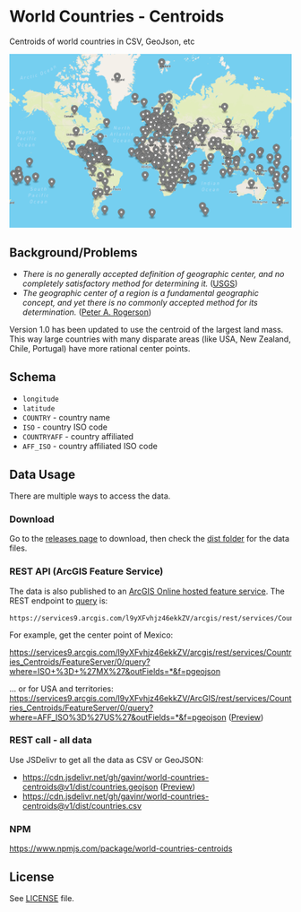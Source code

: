# World Countries - Centroids

Centroids of world countries in CSV, GeoJson, etc

<p align="center">
  <a href="https://gavinr.github.io/geojson-viewer/?silent=true&url=https://cdn.jsdelivr.net/gh/gavinr/world-countries-centroids@v1/dist/countries.geojson"><img src="https://github.com/gavinr/world-countries-centroids/blob/master/countries.png?raw=true" alt="Map of the country centroids" /></a>
</p>


## Background/Problems

- _There is no generally accepted definition of geographic center, and no completely satisfactory method for determining it._ ([USGS](https://pubs.er.usgs.gov/publication/70039437))
- _The geographic center of a region is a fundamental geographic concept, and yet there is no commonly accepted method for its determination._ ([Peter A. Rogerson](https://www.tandfonline.com/doi/full/10.1080/00330124.2015.1062707))

Version 1.0 has been updated to use the centroid of the largest land mass. This way large countries with many disparate areas (like USA, New Zealand, Chile, Portugal) have more rational center points.

## Schema

- `longitude`
- `latitude`
- `COUNTRY` - country name
- `ISO` - country ISO code
- `COUNTRYAFF` - country affiliated
- `AFF_ISO` - country affiliated ISO code

## Data Usage

There are multiple ways to access the data.

### Download

Go to the [releases page](https://github.com/gavinr/world-countries-centroids/releases) to download, then check the [dist folder](https://github.com/gavinr/world-countries-centroids/tree/master/dist) for the data files.

### REST API (ArcGIS Feature Service)

The data is also published to an [ArcGIS Online hosted feature service](https://arcgis.com/home/item.html?id=782028ffbbfc47799f80e738f81c568d). The REST endpoint to [query](https://developers.arcgis.com/rest/services-reference/enterprise/query-feature-service-layer-.htm) is:

```
https://services9.arcgis.com/l9yXFvhjz46ekkZV/arcgis/rest/services/Countries_Centroids/FeatureServer/0/query
```

For example, get the center point of Mexico:

<https://services9.arcgis.com/l9yXFvhjz46ekkZV/arcgis/rest/services/Countries_Centroids/FeatureServer/0/query?where=ISO+%3D+%27MX%27&outFields=*&f=pgeojson>

... or for USA and territories: <https://services9.arcgis.com/l9yXFvhjz46ekkZV/ArcGIS/rest/services/Countries_Centroids/FeatureServer/0/query?where=AFF_ISO%3D%27US%27&outFields=*&f=pgeojson> ([Preview](https://gavinr.github.io/geojson-viewer/?url=https://services9.arcgis.com/l9yXFvhjz46ekkZV/ArcGIS/rest/services/Countries_Centroids/FeatureServer/0/query?where=AFF_ISO%3D%27US%27&outFields=*&f=pgeojson))

### REST call - all data

Use JSDelivr to get all the data as CSV or GeoJSON:

- <https://cdn.jsdelivr.net/gh/gavinr/world-countries-centroids@v1/dist/countries.geojson> ([Preview](https://gavinr.github.io/geojson-viewer/?url=https://cdn.jsdelivr.net/gh/gavinr/world-countries-centroids@v1/dist/countries.geojson))
- <https://cdn.jsdelivr.net/gh/gavinr/world-countries-centroids@v1/dist/countries.csv>

### NPM

<https://www.npmjs.com/package/world-countries-centroids>

## License

See [LICENSE](LICENSE) file.
